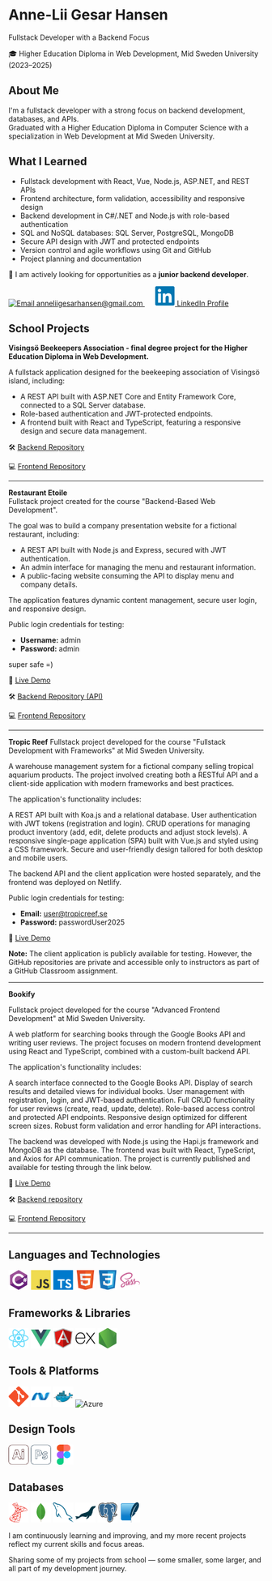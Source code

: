 # Anne-Lii Gesar Hansen
Fullstack Developer with a Backend Focus

🎓 Higher Education Diploma in Web Development, Mid Sweden University (2023–2025)

## About Me
I'm a fullstack developer with a strong focus on backend development, databases, and APIs.  
Graduated with a Higher Education Diploma in Computer Science with a specialization in Web Development at Mid Sweden University. 

## What I Learned
* Fullstack development with React, Vue, Node.js, ASP.NET, and REST APIs
* Frontend architecture, form validation, accessibility and responsive design
* Backend development in C#/.NET and Node.js with role-based authentication
* SQL and NoSQL databases: SQL Server, PostgreSQL, MongoDB
* Secure API design with JWT and protected endpoints
* Version control and agile workflows using Git and GitHub
* Project planning and documentation

🎯 I am actively looking for opportunities as a **junior backend developer**.

<p align="left"> 
  <a href="mailto:anneliigesarhansen@gmail.com" target="_blank"> <img src="https://img.icons8.com/ios-filled/40/ffffff/new-post.png" alt="Email" width="40" height="40"/> </a> <a href="mailto:anneliigesarhansen@gmail.com" target="_blank"> anneliigesarhansen@gmail.com </a> 
  &nbsp;&nbsp;&nbsp;&nbsp; <a href="https://www.linkedin.com/in/anne-lii-hansen-397908130/" target="_blank"> 
    <img src="https://raw.githubusercontent.com/devicons/devicon/master/icons/linkedin/linkedin-original.svg" alt="LinkedIn" width="40" height="40"/> </a> <a href="https://www.linkedin.com/in/anne-lii-hansen-397908130/" target="_blank"> LinkedIn Profile </a> 
</p>

## School Projects

**Visingsö Beekeepers Association - final degree project for the Higher Education Diploma in Web Development.**

A fullstack application designed for the beekeeping association of Visingsö island, including:  
- A REST API built with ASP.NET Core and Entity Framework Core, connected to a SQL Server database.  
- Role-based authentication and JWT-protected endpoints.  
- A frontend built with React and TypeScript, featuring a responsive design and secure data management.

🛠️ [Backend Repository](https://github.com/Anne-Lii/visingsobiodlarna_api.git)

💻 [Frontend Repository](https://github.com/Anne-Lii/visingsobiodlarna.git)

---

**Restaurant Etoile**  
Fullstack project created for the course "Backend-Based Web Development".

The goal was to build a company presentation website for a fictional restaurant, including:  
- A REST API built with Node.js and Express, secured with JWT authentication.  
- An admin interface for managing the menu and restaurant information.  
- A public-facing website consuming the API to display menu and company details.

The application features dynamic content management, secure user login, and responsive design.

Public login credentials for testing:  
- **Username:** admin  
- **Password:** admin

super safe =)

🔗 [Live Demo](https://anha2314-projekt-backend.netlify.app/)

🛠️ [Backend Repository (API)](https://github.com/Anne-Lii/backend_projekt_api.git)

💻 [Frontend Repository](https://github.com/Anne-Lii/backend_projekt_webbplats.git)

---

**Tropic Reef**
Fullstack project developed for the course "Fullstack Development with Frameworks" at Mid Sweden University.

A warehouse management system for a fictional company selling tropical aquarium products.
The project involved creating both a RESTful API and a client-side application with modern frameworks and best practices.

The application's functionality includes:

A REST API built with Koa.js and a relational database.
User authentication with JWT tokens (registration and login).
CRUD operations for managing product inventory (add, edit, delete products and adjust stock levels).
A responsive single-page application (SPA) built with Vue.js and styled using a CSS framework.
Secure and user-friendly design tailored for both desktop and mobile users.

The backend API and the client application were hosted separately, and the frontend was deployed on Netlify.

Public login credentials for testing:
- **Email:** user@tropicreef.se
- **Password:** passwordUser2025

🔗 [Live Demo](https://tropic-reef.netlify.app)

**Note:**
The client application is publicly available for testing.
However, the GitHub repositories are private and accessible only to instructors as part of a GitHub Classroom assignment.

---

**Bookify**

Fullstack project developed for the course "Advanced Frontend Development" at Mid Sweden University.

A web platform for searching books through the Google Books API and writing user reviews.
The project focuses on modern frontend development using React and TypeScript, combined with a custom-built backend API.

The application's functionality includes:

A search interface connected to the Google Books API.
Display of search results and detailed views for individual books.
User management with registration, login, and JWT-based authentication.
Full CRUD functionality for user reviews (create, read, update, delete).
Role-based access control and protected API endpoints.
Responsive design optimized for different screen sizes.
Robust form validation and error handling for API interactions.

The backend was developed with Node.js using the Hapi.js framework and MongoDB as the database.
The frontend was built with React, TypeScript, and Axios for API communication.
The project is currently published and available for testing through the link below.

🔗 [Live Demo](https://anha2324-bookify.netlify.app/)

🛠️ [Backend repository](https://github.com/Anne-Lii/Bookify_api.git)

💻 [Frontend Repository](https://github.com/Anne-Lii/bookify.git)

---

## Languages and Technologies

<p align="left">
  <img src="https://raw.githubusercontent.com/devicons/devicon/master/icons/csharp/csharp-original.svg" alt="C#" width="40" height="40"/>
  <img src="https://raw.githubusercontent.com/devicons/devicon/master/icons/javascript/javascript-original.svg" alt="JavaScript" width="40" height="40"/>
  <img src="https://raw.githubusercontent.com/devicons/devicon/master/icons/typescript/typescript-original.svg" alt="TypeScript" width="40" height="40"/>
  <img src="https://raw.githubusercontent.com/devicons/devicon/master/icons/html5/html5-original.svg" alt="HTML5" width="40" height="40"/>
  <img src="https://raw.githubusercontent.com/devicons/devicon/master/icons/css3/css3-original.svg" alt="CSS3" width="40" height="40"/>
  <img src="https://raw.githubusercontent.com/devicons/devicon/master/icons/sass/sass-original.svg" alt="SASS" width="40" height="40"/>  
</p>

## Frameworks & Libraries

<p align="left"> 
  <img src="https://raw.githubusercontent.com/devicons/devicon/master/icons/react/react-original.svg" alt="React" width="40" height="40"/> 
  <img src="https://raw.githubusercontent.com/devicons/devicon/master/icons/vuejs/vuejs-original.svg" alt="Vue.js" width="40" height="40"/> 
  <img src="https://raw.githubusercontent.com/devicons/devicon/master/icons/angularjs/angularjs-original.svg" alt="Angular" width="40" height="40"/> 
  <img src="https://raw.githubusercontent.com/devicons/devicon/master/icons/express/express-original.svg" alt="Express" width="40" height="40"/> 
  <img src="https://raw.githubusercontent.com/devicons/devicon/master/icons/nodejs/nodejs-original.svg" alt="Node.js" width="40" height="40"/> 
</p>


## Tools & Platforms

<p align="left"> 
  <img src="https://raw.githubusercontent.com/devicons/devicon/master/icons/git/git-original.svg" alt="Git" width="40" height="40"/> 
  <img src="https://raw.githubusercontent.com/devicons/devicon/master/icons/dot-net/dot-net-original.svg" alt=".NET" width="40" height="40"/> 
  <img src="https://raw.githubusercontent.com/devicons/devicon/master/icons/docker/docker-original.svg" alt="Docker" width="40" height="40"/> 
  <img src="https://cdn.jsdelivr.net/gh/devicons/devicon/icons/azure/azure-original.svg" alt="Azure" width="40" height="40"/>
</p>

## Design Tools

<p align="left"> <img src="https://raw.githubusercontent.com/devicons/devicon/master/icons/illustrator/illustrator-line.svg" alt="Adobe Illustrator" width="40" height="40"/> 
  <img src="https://raw.githubusercontent.com/devicons/devicon/master/icons/photoshop/photoshop-line.svg" alt="Adobe Photoshop" width="40" height="40"/> 
  <img src="https://raw.githubusercontent.com/devicons/devicon/master/icons/figma/figma-original.svg" alt="Figma" width="40" height="40"/> 
</p>

## Databases

<p align="left"> 
  <img src="https://raw.githubusercontent.com/devicons/devicon/master/icons/microsoftsqlserver/microsoftsqlserver-plain.svg" alt="SQL Server" width="40" height="40"/> 
  <img src="https://raw.githubusercontent.com/devicons/devicon/master/icons/mongodb/mongodb-original.svg" alt="MongoDB" width="40" height="40"/> 
  <img src="https://raw.githubusercontent.com/devicons/devicon/master/icons/mysql/mysql-original.svg" alt="MySQL" width="40" height="40"/> 
  <img src="https://raw.githubusercontent.com/devicons/devicon/master/icons/mariadb/mariadb-original.svg" alt="MariaDB" width="40" height="40"/> 
  <img src="https://raw.githubusercontent.com/devicons/devicon/master/icons/postgresql/postgresql-original.svg" alt="PostgreSQL" width="40" height="40"/> 
  <img src="https://raw.githubusercontent.com/devicons/devicon/master/icons/sqlite/sqlite-original.svg" alt="SQLite" width="40" height="40"/> 
</p>


I am continuously learning and improving, and my more recent projects reflect my current skills and focus areas.

Sharing some of my projects from school — some smaller, some larger, and all part of my development journey.

<!---
Anne-Lii/Anne-Lii is a ✨ special ✨ repository because its `README.md` (this file) appears on your GitHub profile.
You can click the Preview link to take a look at your changes.
--->
